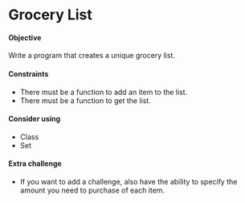 # Grocery List
#### Objective
Write a program that creates a unique grocery list.

#### Constraints
- There must be a function to add an item to the list.
- There must be a function to get the list.

#### Consider using
- Class
- Set

#### Extra challenge
- If you want to add a challenge, also have the ability to specify the amount you need to purchase of each item.
